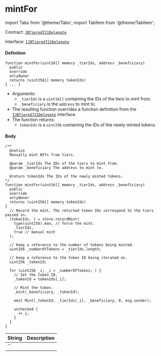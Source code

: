 # mintFor

import Tabs from '@theme/Tabs';
import TabItem from '@theme/TabItem';

Contract: [`JBTiered721Delegate`](/dev/api/contracts/or-delegates/jbtiered721delegate)

Interface: [`IJBTiered721Delegate`](/dev/api/interfaces/ijbtiered721delegate)

<Tabs>
<TabItem value="Step by step" label="Step by step">

#### Definition

```
function mintFor(uint16[] memory _tierIds, address _beneficiary)
  public
  override
  onlyOwner
  returns (uint256[] memory tokenIds)
{ ... }
```

- Arguments:
  - `_tierIds` is a `uint16[]` containing the IDs of the tiers to mint from.
  - `_beneficiary` is the `address` to mint to. 
- The resulting function overrides a function definition from the [`IJBTiered721Delegate`](/dev/api/interfaces/ijbtiered721delegate) interface.
- The function returns:
  - `tokenIds` is a `uint256` containing the IDs of the newly minted tokens.

#### Body

</TabItem>

<TabItem value="Code" label="Code">

```
/** 
  @notice
  Manually mint NFTs from tiers.

  @param _tierIds The IDs of the tiers to mint from.
  @param _beneficiary The address to mint to. 

  @return tokenIds The IDs of the newly minted tokens.
*/
function mintFor(uint16[] memory _tierIds, address _beneficiary)
  public
  override
  onlyOwner
  returns (uint256[] memory tokenIds)
{
  // Record the mint. The returned token IDs correspond to the tiers passed in.
  (tokenIds, ) = store.recordMint(
    type(uint256).max, // force the mint.
    _tierIds,
    true // manual mint
  );

  // Keep a reference to the number of tokens being minted.
  uint256 _numberOfTokens = _tierIds.length;

  // Keep a reference to the token ID being iterated on.
  uint256 _tokenId;

  for (uint256 _i; _i < _numberOfTokens; ) {
    // Set the token ID.
    _tokenId = tokenIds[_i];

    // Mint the token.
    _mint(_beneficiary, _tokenId);

    emit Mint(_tokenId, _tierIds[_i], _beneficiary, 0, msg.sender);

    unchecked {
      ++_i;
    }
  }
}
```

</TabItem>

<TabItem value="Errors" label="Errors">

|String|Description|
|-|-|
|**``**||

</TabItem>

<TabItem value="Bug bounty" label="Bug bounty">

</TabItem>
</Tabs>

